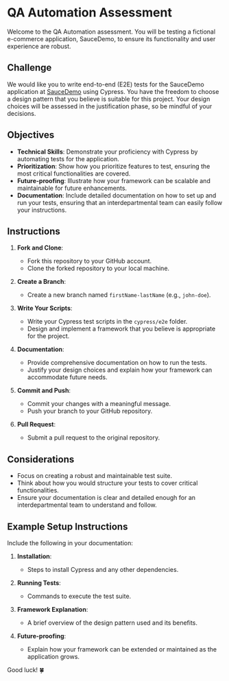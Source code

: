 # QA Automation Assessment

Welcome to the QA Automation assessment. You will be testing a fictional e-commerce application, SauceDemo, to ensure its functionality and user experience are robust.

## Challenge

We would like you to write end-to-end (E2E) tests for the SauceDemo application at [SauceDemo](https://www.saucedemo.com/) using Cypress. You have the freedom to choose a design pattern that you believe is suitable for this project. Your design choices will be assessed in the justification phase, so be mindful of your decisions.

## Objectives

- **Technical Skills**: Demonstrate your proficiency with Cypress by automating tests for the application.
- **Prioritization**: Show how you prioritize features to test, ensuring the most critical functionalities are covered.
- **Future-proofing**: Illustrate how your framework can be scalable and maintainable for future enhancements.
- **Documentation**: Include detailed documentation on how to set up and run your tests, ensuring that an interdepartmental team can easily follow your instructions.

## Instructions

1. **Fork and Clone**:
   - Fork this repository to your GitHub account.
   - Clone the forked repository to your local machine.

2. **Create a Branch**:
   - Create a new branch named `firstName-lastName` (e.g., `john-doe`).

3. **Write Your Scripts**:
   - Write your Cypress test scripts in the `cypress/e2e` folder.
   - Design and implement a framework that you believe is appropriate for the project.

4. **Documentation**:
   - Provide comprehensive documentation on how to run the tests.
   - Justify your design choices and explain how your framework can accommodate future needs.

5. **Commit and Push**:
   - Commit your changes with a meaningful message.
   - Push your branch to your GitHub repository.

6. **Pull Request**:
   - Submit a pull request to the original repository.

## Considerations

- Focus on creating a robust and maintainable test suite.
- Think about how you would structure your tests to cover critical functionalities.
- Ensure your documentation is clear and detailed enough for an interdepartmental team to understand and follow.

## Example Setup Instructions

Include the following in your documentation:

1. **Installation**:
   - Steps to install Cypress and any other dependencies.

2. **Running Tests**:
   - Commands to execute the test suite.

3. **Framework Explanation**:
   - A brief overview of the design pattern used and its benefits.

4. **Future-proofing**:
   - Explain how your framework can be extended or maintained as the application grows.

Good luck! 🍀
